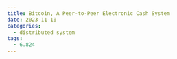 ```yaml
---
title: Bitcoin, A Peer-to-Peer Electronic Cash System
date: 2023-11-10
categories:
  - distributed system
tags:
  - 6.824
---
```

